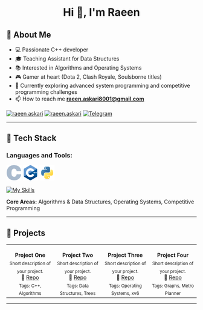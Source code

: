 <h1 align="center">Hi 👋, I'm Raeen</h1>

## 🚀 About Me  
- 💻 Passionate C++ developer  
- 🎓 Teaching Assistant for Data Structures  
- 📚 Interested in Algorithms and Operating Systems  
- 🎮 Gamer at heart (Dota 2, Clash Royale, Soulsborne titles)  
- 🌱 Currently exploring advanced system programming and competitive programming challenges
- 📫 How to reach me **raeen.askari8001@gmail.com**
<p align="left">
<a href="https://www.linkedin.com/in/raeen-askari-4b71262a0/" target="_blank"><img align="center" src="https://raw.githubusercontent.com/rahuldkjain/github-profile-readme-generator/master/src/images/icons/Social/linked-in-alt.svg" alt="raeen askari" height="30" width="40" /></a>
<a href="https://instagram.com/raeen.askari" target="blank"><img align="center" src="https://raw.githubusercontent.com/rahuldkjain/github-profile-readme-generator/master/src/images/icons/Social/instagram.svg" alt="raeen.askari" height="30" width="40" /></a>
<a href="https://t.me/MrSigrun" target="_blank"><img align="center" src="https://cdn.simpleicons.org/telegram/26A5E4" alt="Telegram" height="30" width="40" /></a>
</p>

---

## 🔧 Tech Stack  
<h3 align="left">Languages and Tools:</h3>
<p align="left"> 
<a href="https://www.cprogramming.com/" target="_blank" rel="noreferrer"> <img src="https://raw.githubusercontent.com/devicons/devicon/master/icons/c/c-original.svg" alt="c" width="40" height="40"/></a> 
<a href="https://www.w3schools.com/cpp/" target="_blank" rel="noreferrer"> <img src="https://raw.githubusercontent.com/devicons/devicon/master/icons/cplusplus/cplusplus-original.svg" alt="cplusplus" width="40" height="40"/></a> 
<a href="https://www.cprogramming.com/" target="_blank" rel="noreferrer"> <img src="https://raw.githubusercontent.com/devicons/devicon/master/icons/python/python-original.svg" alt="c" width="40" height="40"/></a> 
</p>

[![My Skills](https://skillicons.dev/icons?i=docker,git,github,vscode)](https://skillicons.dev)

**Core Areas:** Algorithms & Data Structures, Operating Systems, Competitive Programming  

---

## 📌 Projects  
<table>
  <tr>
    <td align="center" width="25%">
      <a href="https://github.com/yourusername/project1">
      </a>
      <br/>
      <b>Project One</b><br/>
      <sub>Short description of your project.</sub><br/>
      🔗 <a href="https://github.com/yourusername/project1">Repo</a>
      <br/>
      <sub>Tags: C++, Algorithms</sub>
    </td>
    <td align="center" width="25%">
      <a href="https://github.com/yourusername/project2">
      </a>
      <br/>
      <b>Project Two</b><br/>
      <sub>Short description of your project.</sub><br/>
      🔗 <a href="https://github.com/yourusername/project2">Repo</a>
      <br/>
      <sub>Tags: Data Structures, Trees</sub>
    </td>
    <td align="center" width="25%">
      <a href="https://github.com/yourusername/project3">
      </a>
      <br/>
      <b>Project Three</b><br/>
      <sub>Short description of your project.</sub><br/>
      🔗 <a href="https://github.com/yourusername/project3">Repo</a>
      <br/>
      <sub>Tags: Operating Systems, xv6</sub>
    </td>
    <td align="center" width="25%">
      <a href="https://github.com/yourusername/project4">
      </a>
      <br/>
      <b>Project Four</b><br/>
      <sub>Short description of your project.</sub><br/>
      🔗 <a href="https://github.com/yourusername/project4">Repo</a>
      <br/>
      <sub>Tags: Graphs, Metro Planner</sub>
    </td>
  </tr>
</table>

---

